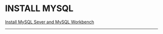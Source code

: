 # INSTALL MYSQL
[Install MySQL Sever and MySQL Workbench](https://www.youtube.com/watch?v=OM4aZJW_Ojs)

----------------------------------------------------------------------------------------
